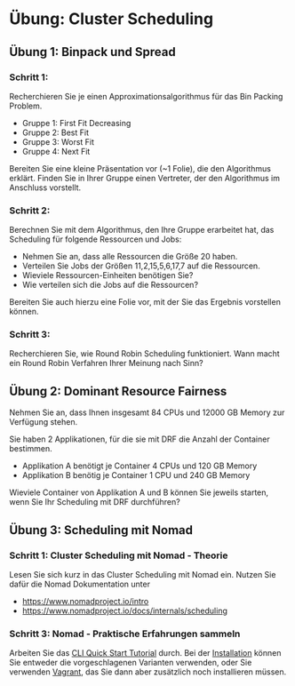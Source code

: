 # Übung: Cluster Scheduling

## Übung 1: Binpack und Spread

### Schritt 1:
Recherchieren Sie je einen Approximationsalgorithmus für das Bin Packing Problem.
* Gruppe 1: First Fit Decreasing
* Gruppe 2: Best Fit
* Gruppe 3: Worst Fit
* Gruppe 4: Next Fit

Bereiten Sie eine kleine Präsentation vor (~1 Folie), die den Algorithmus erklärt.
Finden Sie in Ihrer Gruppe einen Vertreter, der den Algorithmus im Anschluss vorstellt.

### Schritt 2:
Berechnen Sie mit dem Algorithmus, den Ihre Gruppe erarbeitet hat, das Scheduling
 für folgende Ressourcen und Jobs:
- Nehmen Sie an, dass alle Ressourcen die Größe 20 haben.
- Verteilen Sie Jobs der Größen 11,2,15,5,6,17,7 auf die Ressourcen.
- Wieviele Ressourcen-Einheiten benötigen Sie?
- Wie verteilen sich die Jobs auf die Ressourcen?

Bereiten Sie auch hierzu eine Folie vor, mit der Sie das Ergebnis vorstellen können.

### Schritt 3:
Recherchieren Sie, wie Round Robin Scheduling funktioniert.
Wann macht ein Round Robin Verfahren Ihrer Meinung nach Sinn?

## Übung 2: Dominant Resource Fairness
Nehmen Sie an, dass Ihnen insgesamt 84 CPUs und 12000 GB Memory zur Verfügung stehen.

Sie haben 2 Applikationen, für die sie mit DRF die Anzahl der Container bestimmen.

* Applikation A benötigt je Container 4 CPUs und 120 GB Memory
* Applikation B benötig je Container 1 CPU und 240 GB Memory

Wieviele Container von Applikation A und B können Sie jeweils starten, wenn Sie Ihr 
Scheduling mit DRF durchführen?

## Übung 3: Scheduling mit Nomad 

### Schritt 1: Cluster Scheduling mit Nomad - Theorie
Lesen Sie sich kurz in das Cluster Scheduling mit Nomad ein.
Nutzen Sie dafür die Nomad Dokumentation unter 

* https://www.nomadproject.io/intro
* https://www.nomadproject.io/docs/internals/scheduling

### Schritt 3: Nomad - Praktische Erfahrungen sammeln

Arbeiten Sie das [CLI Quick Start Tutorial](https://learn.hashicorp.com/tutorials/nomad/get-started-intro?in=nomad/get-started) durch.
Bei der [Installation](https://learn.hashicorp.com/tutorials/nomad/get-started-install?in=nomad/get-started) können Sie entweder die vorgeschlagenen Varianten
verwenden, oder Sie verwenden [Vagrant](https://www.vagrantup.com/), das Sie dann aber zusätzlich noch installieren müssen.

